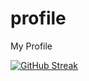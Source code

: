 # profile
My Profile

[![GitHub Streak](https://streak-stats.demolab.com/?user=nvt108)](https://git.io/streak-stats)

